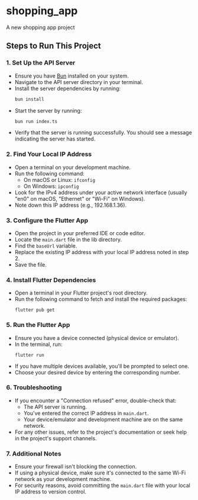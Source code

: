 # shopping_app

A new shopping app project

## Steps to Run This Project

### 1. Set Up the API Server
- Ensure you have [Bun](https://bun.sh/) installed on your system.
- Navigate to the API server directory in your terminal.
- Install the server dependencies by running:
  ```bash
  bun install
  ```
- Start the server by running:
  ```bash
  bun run index.ts
  ```
- Verify that the server is running successfully. You should see a message indicating the server has started.

### 2. Find Your Local IP Address
- Open a terminal on your development machine.
- Run the following command:
    - On macOS or Linux: `ifconfig`
    - On Windows: `ipconfig`
- Look for the IPv4 address under your active network interface (usually "en0" on macOS, "Ethernet" or "Wi-Fi" on Windows).
- Note down this IP address (e.g., 192.168.1.36).

### 3. Configure the Flutter App
- Open the project in your preferred IDE or code editor.
- Locate the `main.dart` file in the lib directory.
- Find the `baseUrl` variable.
- Replace the existing IP address with your local IP address noted in step 2.
- Save the file.

### 4. Install Flutter Dependencies
- Open a terminal in your Flutter project's root directory.
- Run the following command to fetch and install the required packages:
  ```
  flutter pub get
  ```

### 5. Run the Flutter App
- Ensure you have a device connected (physical device or emulator).
- In the terminal, run:
  ```
  flutter run
  ```
- If you have multiple devices available, you'll be prompted to select one.
- Choose your desired device by entering the corresponding number.

### 6. Troubleshooting
- If you encounter a "Connection refused" error, double-check that:
    - The API server is running.
    - You've entered the correct IP address in `main.dart`.
    - Your device/emulator and development machine are on the same network.
- For any other issues, refer to the project's documentation or seek help in the project's support channels.

### 7. Additional Notes
- Ensure your firewall isn't blocking the connection.
- If using a physical device, make sure it's connected to the same Wi-Fi network as your development machine.
- For security reasons, avoid committing the `main.dart` file with your local IP address to version control.
